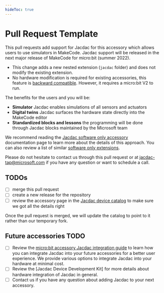```yaml
---
hideToc: true
---
```


# Pull Request Template

This pull requests add support for Jacdac for this accessory
which allows users to use simulators in MakeCode. Jacdac support will be released in the next major release of MakeCode for micro:bit (summer 2022).

-   This change adds a new nested extension (`jacdac` folder)
and does not modify the existing extension.
-   No hardware modification is required for existing accessories, this feature
is [backward compatible](https://microsoft.github.io/jacdac-docs/ddk/microbit/software-only-accessory/). However, it requires a micro:bit V2 to run.

The benefits for the users and you will be:

-   **Simulator** Jacdac enables simulations of all sensors and actuators
-   **Digital twins** Jacdac surfaces the hardware state directly into the MakeCode editor
-   **Standardized blocks and lessons** the programming will be done through
Jacdac blocks maintained by the Microsoft team

We recommend reading the [Jacdac software only accessory](https://microsoft.github.io/jacdac-docs/ddk/microbit/software-only-accessory/) documentation page to learn more 
about the details of this approach. You can also review a list of similar [software only extensions](https://microsoft.github.io/jacdac-docs/ddk/microbit/extension-samples/).

Please do not hesitate to contact us through this pull request or at jacdac-tap@microsoft.com 
if you have any question or want to schedule a call.

## TODOs

- [ ] merge this pull request
- [ ] create a new release for the repository
- [ ] review the accessory page in the [Jacdac device catalog](https://microsoft.github.io/jacdac-docs/devices/) to make sure we got all the details right

Once the pull request is merged, we will update the catalog to point to it rather than our temporary fork.

## Future accessories TODO

- [ ] Review the [micro:bit accessory Jacdac integration guide](https://microsoft.github.io/jacdac-docs/ddk/microbit/) to learn how you can integrate Jacdac into your future accessories
for a better user experience. We provide various options to integrate Jacdac into your hardware at minimal cost.
- [ ] Review the [Jacdac Device Development Kit] for more details about hardware integration
of Jacdac in general.
- [ ] Contact us if you have any question about adding Jacdac to your next accessory.
